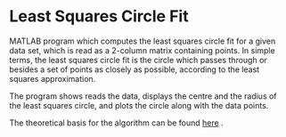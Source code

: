 # Least Squares Circle Fit
MATLAB program which computes the least squares circle fit for a given data set, which is read as a 2-column matrix containing points. In simple terms, the least squares circle fit is the circle which passes through or besides a set of points as closely as possible, according to the least squares approximation.

The program shows reads the data, displays the centre and the radius of the least squares circle, and plots the circle along with the data points.

The theoretical basis for the algorithm can be found [here](http://www.dtcenter.org/met/users/docs/write_ups/circle_fit.pdf) .
